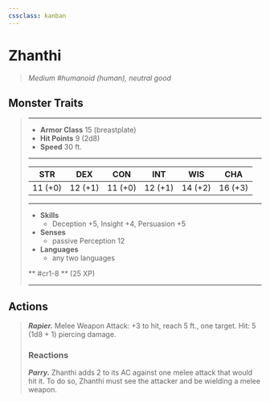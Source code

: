 ```yaml
---
cssclass: kanban
---
```


# Zhanthi
>*Medium #humanoid (human), neutral good*
## Monster Traits
>___
>- **Armor Class** 15 (breastplate)
>- **Hit Points** 9 (2d8)
>- **Speed** 30 ft.
>___
>|STR|DEX|CON|INT|WIS|CHA|
>|:---:|:---:|:---:|:---:|:---:|:---:|
>|11 (+0)|12 (+1)|11 (+0)|12 (+1)|14 (+2)|16 (+3)|
>___
>- **Skills**
>	 - Deception +5, Insight +4, Persuasion +5
>- **Senses**
>	 - passive Perception 12
>- **Languages**
>	 - any two languages
>
> ** #cr1-8 ** (25 XP)
>___
## Actions
>***Rapier.*** Melee Weapon Attack: +3 to hit, reach 5 ft., one target. Hit: 5 (1d8 + 1) piercing damage.  
>
>### Reactions
>***Parry.*** Zhanthi adds 2 to its AC against one melee attack that would hit it. To do so, Zhanthi must see the attacker and be wielding a melee weapon.